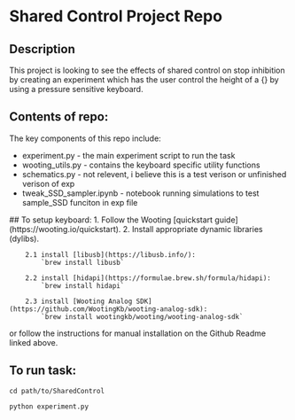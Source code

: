 # Shared Control Project Repo

## Description
This project is looking to see the effects of shared control on stop inhibition by creating an experiment 
which has the user control the height of a {} by using a pressure sensitive keyboard.

## Contents of repo:
The key components of this repo include:
<ul>
    <li>experiment.py - the main experiment script to run the task</li>
    <li>wooting_utils.py - contains the keyboard specific utility functions</li>
    <li>schematics.py - not relevent, i believe this is a test verison or unfinished verison of exp</li>
    <li>tweak_SSD_sampler.ipynb - notebook running simulations to test sample_SSD funciton in exp file</li>
</ul>
## To setup keyboard:
    1. Follow the Wooting [quickstart guide](https://wooting.io/quickstart).
    2. Install appropriate dynamic libraries (dylibs). 
    
        2.1 install [libusb](https://libusb.info/):
            `brew install libusb` 

        2.2 install [hidapi](https://formulae.brew.sh/formula/hidapi):
            `brew install hidapi` 
    
        2.3 install [Wooting Analog SDK](https://github.com/WootingKb/wooting-analog-sdk):
            `brew install wootingkb/wooting/wooting-analog-sdk`
or follow the instructions for manual installation on the Github Readme linked above.


## To run task:
`cd path/to/SharedControl`

`python experiment.py`
